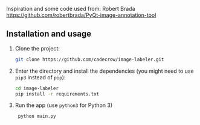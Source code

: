 Inspiration and some code used from: Robert Brada https://github.com/robertbrada/PyQt-image-annotation-tool

## Installation and usage

1. Clone the project:
    ```bash
    git clone https://github.com/cadecrow/image-labeler.git
    ```

2. Enter the directory and install the dependencies (you might need to use ```pip3``` instead of ```pip```):
    ```bash
    cd image-labeler
    pip install -r requirements.txt
    ```
3. Run the app (use ```python3``` for Python 3)
   ```bash
    python main.py
    ```
